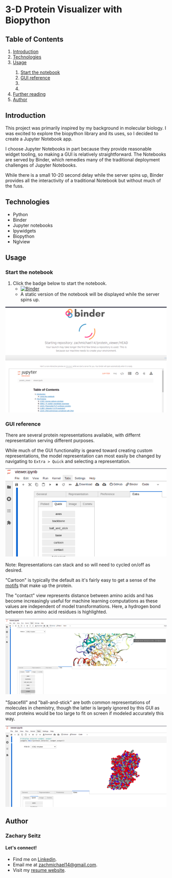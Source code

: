# 3-D Protein Visualizer with Biopython

## Table of Contents

<ol>
 <li><a href="#introduction">Introduction</a></li>
 <li><a href="#technologies">Technologies</a></li>
 <li><a href="#usage">Usage</a></li>
  <ol>
   <li><a href="#start-the-notebook">Start the notebook</a></li>
   <li><a href="#gui-reference">GUI reference</a></li>
   <li><a href="#"></a></li>
   <li><a href="#"></a></li>
  </ol>
 <li><a href="#further-reading">Further reading</a></li>
 <li><a href="#author">Author</a></li>
 </ol>
 
## Introduction <a class="anchor" id="introduction"></a>

This project was primarily inspired by my background in molecular biology. I was excited to explore the biopython library and its uses, so I decided to create a Jupyter Notebook app.

I choose Jupyter Notebooks in part because they provide reasonable widget tooling, so making a GUI is relatively straightforward. The Notebooks are served by Binder, which remedies many of the traditional deployment challenges of Jupyter Notebooks.

While there is a small 10-20 second delay while the server spins up, Binder provides all the interactivity of a traditional Notebook but without much of the fuss.

## Technologies <a class="anchor" id="technologies"></a>
* Python
* Binder
* Jupyter notebooks
* Ipywidgets
* Biopython
* Nglview

## Usage

### Start the notebook <a class="anchor" id="start-the-notebook"></a>

1. Click the badge below to start the notebook.
    - [![Binder](https://mybinder.org/badge_logo.svg)](https://mybinder.org/v2/gh/zachmichael14/protein_viewer/HEAD?labpath=viewer.ipynb)
    - A static version of the notebook will be displayed while the server spins up. 
  
 ![static_notebook.png](img/static_notebook.png)

### GUI reference <a class="anchor" id="gui-reference"></a>

There are several protein representations available, with differnt representation serving different purposes.

While much of the GUI functionality is geared toward creating custom representations, the model representation can most easily be changed by navigating to ```Extra > Quick``` and selecting a representation.

![available representation](img/representations.png)

Note: Representations can stack and so will need to cycled on/off as desired.

"Cartoon" is typically the default as it's fairly easy to get a sense of the [motifs](https://bio.libretexts.org/Bookshelves/Cell_and_Molecular_Biology/Book%3A_Basic_Cell_and_Molecular_Biology_(Bergtrom)/03%3A_Details_of_Protein_Structure/3.06%3A_Protein_Domains_Motifs_and_Folds_in_Protein_Structure) that make up the protein.


The "contact" view represents distance between amino acids and has become increasingly useful for machine learning computations as these values are independent of model transformations. Here, a hydrogen bond between two amino acid residues is highlighted.

![contact representation](img/contact.png)

"Spacefill" and "ball-and-stick" are both common representations of molecules in chemistry, though the latter is largely ignored by this GUI as most proteins would be too large to fit on screen if modeled accurately this way.

![spacefill representation](img/spacefill.png)

## Author

### Zachary Seitz

#### Let's connect!

* Find me on [Linkedin](https://linkedin.com/in/zachmichael14).
* Email me at zachmichael14@gmail.com.
* Visit my [resume website](https://zachmichael14.github.io/gh_page/).
